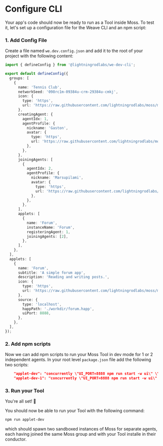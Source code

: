# Configure CLI

Your app's code should now be ready to run as a Tool inside Moss. To test it, let's set up a configuration file for the Weave CLI and an npm script:

### 1. Add Config File

Create a file named `we.dev.config.json` and add it to the root of your project with the following content:

```typescript
import { defineConfig } from '@lightningrodlabs/we-dev-cli';

export default defineConfig({
  groups: [
    {
      name: 'Tennis Club',
      networkSeed: '098rc1m-09384u-crm-29384u-cmkj',
      icon: {
        type: 'https',
        url: 'https://raw.githubusercontent.com/lightningrodlabs/moss/main/example/ui/tennis_club.png',
      },
      creatingAgent: {
        agentIdx: 1,
        agentProfile: {
          nickname: 'Gaston',
          avatar: {
            type: 'https',
            url: 'https://raw.githubusercontent.com/lightningrodlabs/moss/main/example/ui/gaston.jpeg',
          },
        },
      },
      joiningAgents: [
        {
          agentIdx: 2,
          agentProfile: {
            nickname: 'Marsupilami',
            avatar: {
              type: 'https',
              url: 'https://raw.githubusercontent.com/lightningrodlabs/moss/main/example/ui/marsupilami.jpeg',
            },
          },
        },
      ],
      applets: [
        {
          name: 'Forum',
          instanceName: 'Forum',
          registeringAgent: 1,
          joiningAgents: [2],
        },
      ],
    },
  ],
  applets: [
    {
      name: 'Forum',
      subtitle: 'A simple forum app',
      description: 'Reading and writing posts.',
      icon: {
        type: 'https',
        url: 'https://raw.githubusercontent.com/lightningrodlabs/moss/main/example/ui/icon.png',
      },
      source: {
        type: 'localhost',
        happPath: './workdir/forum.happ',
        uiPort: 8888,
      },
    },
  ],
});
```

### 2. Add npm scripts

Now we can add npm scripts to run your Moss Tool in dev mode for 1 or 2 independent agents. In your root level `package.json` file add the following two scripts:

```json
    "applet-dev": "concurrently \"UI_PORT=8888 npm run start -w ui\" \"we-dev-cli --agent-idx 1 --dev-config ./we.dev.config.ts\" \"sleep 5 && we-dev-cli --agent-idx 2 --dev-config ./we.dev.config.ts --sync-time 20000\"",
    "applet-dev-1": "concurrently \"UI_PORT=8888 npm run start -w ui\" \"we-dev-cli --agent-idx 1 --dev-config ./we.dev.config.ts\"",
```

### 3. Run your Tool

You're all set! 🎉

You should now be able to run your Tool with the following command:

```bash
npm run applet-dev
```

which should spawn two sandboxed instances of Moss for separate agents, each having joined the same Moss group and with your Tool installe in their conductor.
